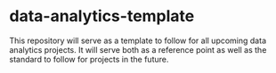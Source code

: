 # data-analytics-template
This repository will serve as a template to follow for all upcoming data analytics projects. It will serve both as a reference point as well as the standard to follow for projects in the future.
